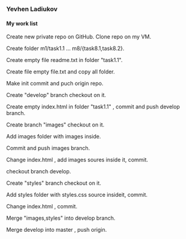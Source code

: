 ### Yevhen Ladiukov
#### My work list
Create new private repo on GitHub.
Clone repo on my VM.

Create folder m1/task1.1 ... m8/{task8.1,task8.2}.

Create empty file readme.txt in folder "task1.1".

Create file empty file.txt and copy all folder.

Make init commit and puch origin repo.

Create "develop" branch checkout on it.

Create empty index.html in folder "task1.1" , commit and push develop branch.

Create branch "images"  checkout on it.

Add images folder with images inside.

Commit and push images branch.

Change index.html , add images soures inside it, commit.

checkout branch develop.

Create "styles" branch checkout on it.

Add styles folder with styles.css source insideit, commit.

Change index.html , commit.

Merge "images,styles" into develop branch.

Merge develop into master , push origin.
